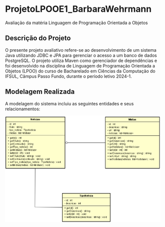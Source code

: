 # ProjetoLPOOE1_BarbaraWehrmann

Avaliação da matéria Linguagem de Programação Orientada a Objetos

## Descrição do Projeto
O presente projeto avaliativo refere-se ao desenvolvimento de um sistema Java utilizando JDBC e JPA para gerenciar o acesso a um banco de dados PostgreSQL. O projeto utiliza Maven como gerenciador de dependências e foi desenvolvido na disciplina de Linguagem de Programação Orientada a Objetos (LPOO) do curso de Bacharelado em Ciências da Computação do IFSUL, Câmpus Passo Fundo, durante o período letivo 2024-1.

## Modelagem Realizada
A modelagem do sistema incluiu as seguintes entidades e seus relacionamentos:

![Diagrama](img/diagrama.png)

